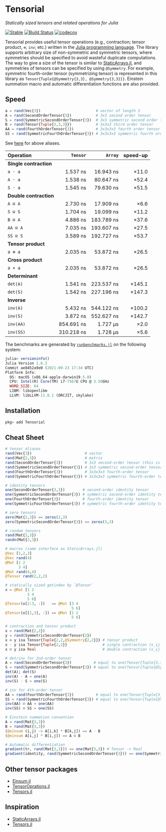 # Tensorial

*Statically sized tensors and related operations for Julia*

[![Stable](https://img.shields.io/badge/docs-stable-blue.svg)](https://KeitaNakamura.github.io/Tensorial.jl/stable)
[![Build Status](https://github.com/KeitaNakamura/Tensorial.jl/workflows/CI/badge.svg)](https://github.com/KeitaNakamura/Tensorial.jl/actions?query=workflow%3ACI)
[![codecov](https://codecov.io/gh/KeitaNakamura/Tensorial.jl/branch/main/graph/badge.svg?token=V58DXDI1R5)](https://codecov.io/gh/KeitaNakamura/Tensorial.jl)

Tensorial provides useful tensor operations (e.g., contraction; tensor product, `⊗`; `inv`; etc.) written in the [Julia programming language](https://julialang.org).
The library supports arbitrary size of non-symmetric and symmetric tensors, where symmetries should be specified to avoid wasteful duplicate computations.
The way to give a size of the tensor is similar to [StaticArrays.jl](https://github.com/JuliaArrays/StaticArrays.jl), and symmetries of tensors can be specified by using `@Symmetry`.
For example, symmetric fourth-order tensor (symmetrizing tensor) is represented in this library as `Tensor{Tuple{@Symmetry{3,3}, @Symmetry{3,3}}}`.
Einstein summation macro and automatic differentiation functions are also provided.

## Speed

```julia
a = rand(Vec{3})                         # vector of length 3
A = rand(SecondOrderTensor{3})           # 3x3 second order tensor
S = rand(SymmetricSecondOrderTensor{3})  # 3x3 symmetric second order tensor
B = rand(Tensor{Tuple{3,3,3}})           # 3x3x3 third order tensor
AA = rand(FourthOrderTensor{3})          # 3x3x3x3 fourth order tensor
SS = rand(SymmetricFourthOrderTensor{3}) # 3x3x3x3 symmetric fourth order tensor (symmetrizing tensor)
```

See [here](https://keitanakamura.github.io/Tensorial.jl/stable/Cheat%20Sheet/#Aliases) for above aliases.

| Operation  | `Tensor` | `Array` | speed-up |
|:-----------|---------:|--------:|---------:|
| **Single contraction** | | | |
| `a ⋅ a` | 1.537 ns | 16.943 ns | ×11.0 |
| `A ⋅ a` | 1.538 ns | 80.647 ns | ×52.4 |
| `S ⋅ a` | 1.545 ns | 79.630 ns | ×51.5 |
| **Double contraction** | | | |
| `A ⊡ A` | 2.730 ns | 17.909 ns | ×6.6 |
| `S ⊡ S` | 1.704 ns | 19.099 ns | ×11.2 |
| `B ⊡ A` | 4.886 ns | 183.789 ns | ×37.6 |
| `AA ⊡ A` | 7.035 ns | 193.607 ns | ×27.5 |
| `SS ⊡ S` | 3.589 ns | 192.727 ns | ×53.7 |
| **Tensor product** | | | |
| `a ⊗ a` | 2.035 ns | 53.872 ns | ×26.5 |
| **Cross product** | | | |
| `a × a` | 2.035 ns | 53.872 ns | ×26.5 |
| **Determinant** | | | |
| `det(A)` | 1.541 ns | 223.537 ns | ×145.1 |
| `det(S)` | 1.542 ns | 227.196 ns | ×147.3 |
| **Inverse** | | | |
| `inv(A)` | 5.432 ns | 544.122 ns | ×100.2 |
| `inv(S)` | 3.872 ns | 552.627 ns | ×142.7 |
| `inv(AA)` | 854.691 ns | 1.727 μs | ×2.0 |
| `inv(SS)` | 310.218 ns | 1.728 μs | ×5.6 |

The benchmarks are generated by
[`runbenchmarks.jl`](https://github.com/KeitaNakamura/Tensorial.jl/blob/master/benchmark/runbenchmarks.jl)
on the following system:

```julia
julia> versioninfo()
Julia Version 1.6.3
Commit ae8452a9e0 (2021-09-23 17:34 UTC)
Platform Info:
  OS: macOS (x86_64-apple-darwin19.5.0)
  CPU: Intel(R) Core(TM) i7-7567U CPU @ 3.50GHz
  WORD_SIZE: 64
  LIBM: libopenlibm
  LLVM: libLLVM-11.0.1 (ORCJIT, skylake)

```

## Installation

```julia
pkg> add Tensorial
```

## Cheat Sheet

```julia
# tensor aliases
rand(Vec{3})                        # vector
rand(Mat{2,3})                      # matrix
rand(SecondOrderTensor{3})          # 3x3 second-order tensor (this is the same as the Mat{3,3})
rand(SymmetricSecondOrderTensor{3}) # 3x3 symmetric second-order tensor (3x3 symmetric matrix)
rand(FourthOrderTensor{3})          # 3x3x3x3 fourth-order tensor
rand(SymmetricFourthOrderTensor{3}) # 3x3x3x3 symmetric fourth-order tensor

# identity tensors
one(SecondOrderTensor{3,3})        # second-order identity tensor
one(SymmetricSecondOrderTensor{3}) # symmetric second-order identity tensor
one(FourthOrderTensor{3})          # fourth-order identity tensor
one(SymmetricFourthOrderTensor{3}) # symmetric fourth-order identity tensor (symmetrizing tensor)

# zero tensors
zero(Mat{2,3}) == zeros(2,3)
zero(SymmetricSecondOrderTensor{3}) == zeros(3,3)

# random tensors
rand(Mat{2,3})
randn(Mat{2,3})

# macros (same interface as StaticArrays.jl)
@Vec [1,2,3]
@Vec rand(4)
@Mat [1 2
      3 4]
@Mat rand(4,4)
@Tensor rand(2,2,2)

# statically sized getindex by `@Tensor`
x = @Mat [1 2
          3 4
          5 6]
@Tensor(x[2:3, :])   == @Mat [3 4
                              5 6]
@Tensor(x[[1,3], :]) == @Mat [1 2
                              5 6]

# contraction and tensor product
x = rand(Mat{2,2})
y = rand(SymmetricSecondOrderTensor{2})
x ⊗ y isa Tensor{Tuple{2,2,@Symmetry{2,2}}} # tensor product
x ⋅ y isa Tensor{Tuple{2,2}}                # single contraction (x_ij * y_jk)
x ⊡ y isa Real                              # double contraction (x_ij * y_ij)

# det/inv for 2nd-order tensor
A = rand(SecondOrderTensor{3})          # equal to one(Tensor{Tuple{3,3}})
S = rand(SymmetricSecondOrderTensor{3}) # equal to one(Tensor{Tuple{@Symmetry{3,3}}})
det(A); det(S)
inv(A) ⋅ A ≈ one(A)
inv(S) ⋅ S ≈ one(S)

# inv for 4th-order tensor
AA = rand(FourthOrderTensor{3})          # equal to one(Tensor{Tuple{3,3,3,3}})
SS = rand(SymmetricFourthOrderTensor{3}) # equal to one(Tensor{Tuple{@Symmetry{3,3}, @Symmetry{3,3}}})
inv(AA) ⊡ AA ≈ one(AA)
inv(SS) ⊡ SS ≈ one(SS)

# Einstein summation convention
A = rand(Mat{3,3})
B = rand(Mat{3,3})
(@einsum (i,j) -> A[i,k] * B[k,j]) == A ⋅ B
(@einsum A[i,j] * B[i,j]) == A ⊡ B

# Automatic differentiation
gradient(tr, rand(Mat{3,3})) == one(Mat{3,3}) # Tensor -> Real
gradient(identity, rand(SymmetricSecondOrderTensor{3})) == one(SymmetricFourthOrderTensor{3}) # Tensor -> Tensor
```

## Other tensor packages

- [Einsum.jl](https://github.com/ahwillia/Einsum.jl)
- [TensorOprations.jl](https://github.com/Jutho/TensorOperations.jl)
- [Tensors.jl](https://github.com/KristofferC/Tensors.jl)

## Inspiration

- [StaticArrays.jl](https://github.com/JuliaArrays/StaticArrays.jl)
- [Tensors.jl](https://github.com/KristofferC/Tensors.jl)
